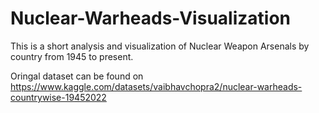 # Nuclear-Warheads-Visualization
This is a short analysis and visualization of Nuclear Weapon Arsenals by country from 1945 to present. 

Oringal dataset can be found on https://www.kaggle.com/datasets/vaibhavchopra2/nuclear-warheads-countrywise-19452022
